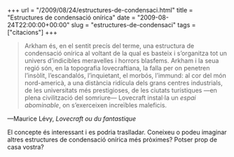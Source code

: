 +++
url = "/2009/08/24/estructures-de-condensaci.html"
title = "Estructures de condensació onírica"
date = "2009-08-24T22:00:00+00:00"
slug = "estructures-de-condensaci"
tags = ["citacions"]
+++

> Arkham és, en el sentit precís del terme, una estructura de condensació onírica al voltant de la qual es basteix i s’organitza tot un univers d’indicibles meravelles i horrors blasfems. Arkham i la seua regió són, en la topografia lovecraftiana, la falla per on penetren l’insòlit, l’escandalós, l’inquietant, el morbós, l’immund: al cor del món nord-americà, a una distància ridícula dels grans centres industrials, de les universitats més prestigioses, de les ciutats turístiques —en plena civilització del somriure— Lovecraft instal·la un *espai abominable*, on s’exerceixen increïbles maleficis.

—Maurice Lévy, *Lovecraft ou du fantastique*

El concepte és interessant i es podria traslladar. Coneixeu o podeu imaginar altres estructures de condensació onírica més pròximes? Potser prop de casa vostra?